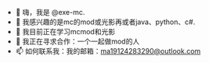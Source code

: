 - 👋 嗨，我是 @exe-mc.
- 👀 我感兴趣的是mc的mod或光影再或者java、python、c#.
- 🌱 我目前正在学习mcmod和光影
- 💞️ 我正在寻求合作：一个一起做mod的人
- 📫 如何联系我：我的邮箱：ma19124283290@outlook.com

<!---
exe-mc/exe-mc is a ✨ special ✨ repository because its `my_cn.md` (this file) appears on your GitHub profile.
You can click the Preview link to take a look at your changes.
--->
